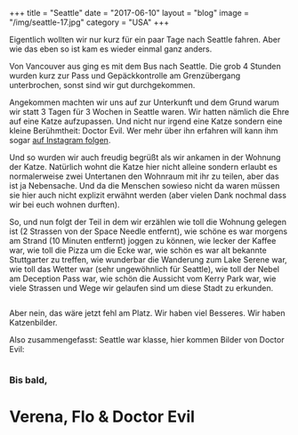 +++
title = "Seattle"
date = "2017-06-10"
layout = "blog"
image = "/img/seattle-17.jpg"
category = "USA"
+++

Eigentlich wollten wir nur kurz für ein paar Tage nach Seattle fahren. Aber wie das eben so ist kam es wieder einmal ganz anders.

<!--more-->

Von Vancouver aus ging es mit dem Bus nach Seattle. Die grob 4 Stunden wurden kurz zur Pass und Gepäckkontrolle am Grenzübergang unterbrochen, sonst sind wir gut durchgekommen.

Angekommen machten wir uns auf zur Unterkunft und dem Grund warum wir statt 3 Tagen für 3 Wochen in Seattle waren. Wir hatten nämlich die Ehre auf eine Katze aufzupassen. Und nicht nur irgend eine Katze sondern eine kleine Berühmtheit: Doctor Evil. Wer mehr über ihn erfahren will kann ihm sogar <a href="https://www.instagram.com/doctor_evil_the_naked_cat/" target="_blank">auf Instagram folgen</a>.

Und so wurden wir auch freudig begrüßt als wir ankamen in der Wohnung der Katze. Natürlich wohnt die Katze hier nicht alleine sondern erlaubt es normalerweise zwei Untertanen den Wohnraum mit ihr zu teilen, aber das ist ja Nebensache. Und da die Menschen sowieso nicht da waren müssen sie hier auch nicht explizit erwähnt werden (aber vielen Dank nochmal dass wir bei euch wohnen durften).

So, und nun folgt der Teil in dem wir erzählen wie toll die Wohnung gelegen ist (2 Strassen von der Space Needle entfernt), wie schöne es war morgens am Strand (10 Minuten entfernt) joggen zu können, wie lecker der Kaffee war, wie toll die Pizza um die Ecke war, wie schön es war alt bekannte Stuttgarter zu treffen, wie wunderbar die Wanderung zum Lake Serene war, wie toll das Wetter war (sehr ungewöhnlich für Seattle), wie toll der Nebel am Deception Pass war, wie schön die Aussicht vom Kerry Park war, wie viele Strassen und Wege wir gelaufen sind um diese Stadt zu erkunden.

<div class="blog-post-gallery">
<div><img src="/img/seattle-01.jpg" alt=""></div>
<div><img src="/img/seattle-03.jpg" alt=""></div>
<div><img src="/img/seattle-17.jpg" alt=""></div>
</div>

Aber nein, das wäre jetzt fehl am Platz. Wir haben viel Besseres. Wir haben Katzenbilder. 

Also zusammengefasst: Seattle war klasse, hier kommen Bilder von Doctor Evil:

<div class="blog-post-gallery">
<div><img src="/img/seattle-02.jpg" alt=""></div>
<div><img src="/img/seattle-05.jpg" alt=""></div>
<div><img src="/img/seattle-06.jpg" alt=""></div>
<div><img src="/img/seattle-07.jpg" alt=""></div>
<div><img src="/img/seattle-08.jpg" alt=""></div>
<div><img src="/img/seattle-09.jpg" alt=""></div>
<div><img src="/img/seattle-11.jpg" alt=""></div>
<div><img src="/img/seattle-15.jpg" alt=""></div>
<div><img src="/img/seattle-16.jpg" alt=""></div>
</div>

### Bis bald, 

<h1 class="signature">Verena, Flo & Doctor Evil</h1>

